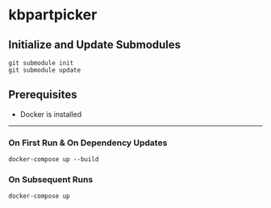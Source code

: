 # kbpartpicker

## Initialize and Update Submodules
```
git submodule init
git submodule update
```

## Prerequisites
- Docker is installed 
---
### On First Run & On Dependency Updates
```
docker-compose up --build
```
### On Subsequent Runs
```
docker-compose up
```
